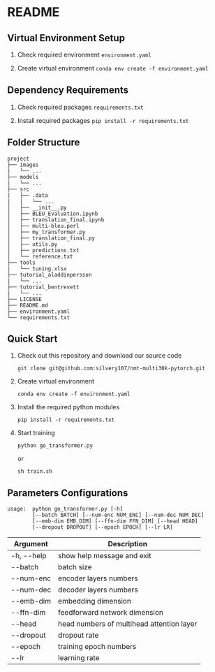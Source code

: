 # README


## Virtual Environment Setup
1. Check required environment
   `environment.yaml`

2. Create virtual environment
   `conda env create -f environment.yaml`

## Dependency Requirements 
1. Check required packages
`requirements.txt`

2. Install required packages
`pip install -r requirements.txt`
## Folder Structure
```
project
├── images
|   └── ...
├── models
|   └── ...
├── src
|   ├── .data
|   |   └── ...
│   ├── __init__.py
│   ├── BLEU_Evaluation.ipynb
│   ├── translation_final.ipynb
│   ├── multi-bleu.perl
│   ├── my_transformer.py
│   ├── translation_final.py
│   ├── utils.py
│   ├── predictions.txt
│   └── reference.txt
├── tools
|   └── tuning.xlsx
├── tutorial_aladdinpersson
|   └── ...
├── tutorial_bentrevett
|   └── ...
├── LICENSE
├── README.md
├── environment.yaml
└── requirements.txt
```
## Quick Start
1. Check out this repository and download our source code

    `git clone git@github.com:silvery107/nmt-multi30k-pytorch.git`

2. Create virtual environment

    `conda env create -f environment.yaml`

3. Install the required python modules

    `pip install -r requirements.txt`

4. Start training

    `python go_transformer.py`

    or

    `sh train.sh`

## Parameters Configurations
```
usage:  python go_transformer.py [-h]
        [--batch BATCH] [--num-enc NUM_ENC] [--num-dec NUM_DEC] 
        [--emb-dim EMB_DIM] [--ffn-dim FFN_DIM] [--head HEAD]
        [--dropout DROPOUT] [--epoch EPOCH] [--lr LR] 
```

| Argument | Description |
|-|-|
|-h, --help|show help message and exit|
| --batch | batch size |
| --num-enc | encoder layers numbers |
| --num-dec | decoder layers numbers |
| --emb-dim | embedding dimension |
| --ffn-dim | feedforward network dimension |
| --head | head numbers of multihead attention layer |
| --dropout | dropout rate |
| --epoch | training epoch numbers |
| --lr | learning rate |